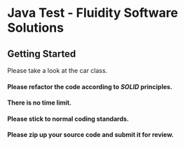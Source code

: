 # Java Test - Fluidity Software Solutions


## Getting Started

Please take a look at the car class.

#### Please refactor the code according to *SOLID* principles.

#### There is no time limit.

#### Please stick to normal coding standards.

#### Please zip up your source code and submit it for review.

